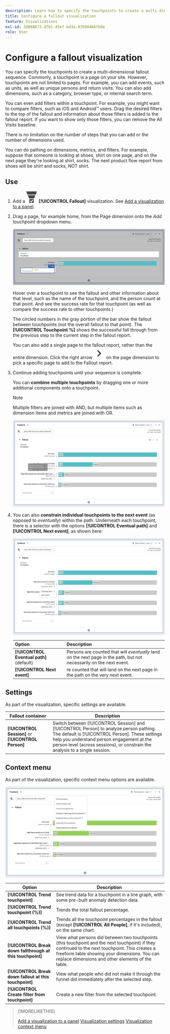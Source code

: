 ```yaml
---
description: Learn how to specify the touchpoints to create a multi-dimensional fallout sequence.
title: Configure a fallout visualization
feature: Visualizations
exl-id: 3d888673-d7b1-45ef-bd3a-97b98466fb0e
role: User
---
```

# Configure a fallout visualization

You can specify the touchpoints to create a multi-dimensional fallout sequence. Commonly, a touchpoint is a page on your site. However, touchpoints are not limited to pages. For example, you can add events, such as units, as well as unique persons and return visits. You can also add dimensions, such as a category, browser type, or internal search term.

You can even add filters within a touchpoint. For example, you might want to compare filters, such as iOS and Android&trade; users. Drag the desired filters to the top of the fallout and information about those filters is added to the fallout report. If you want to show only those filters, you can remove the All Visits baseline.

There is no limitation on the number of steps that you can add or the number of dimensions used.

You can do pathing on dimensions, metrics, and filters. For example, suppose that someone is looking at shoes, shirt on one page, and on the next page they're looking at shirt, socks. The next product flow report from shoes will be shirt and socks, NOT shirt.

## Use

1. Add a ![ConversionFunnel](/help/assets/icons/ConversionFunnel.svg) **[!UICONTROL Fallout]** visualization. See [Add a visualization to a panel](../freeform-analysis-visualizations.md#add-visualizations-to-a-panel).
1. Drag a page, for example home, from the Page dimension onto the *Add touchpoint* dropdown menu.

   ![The home page from the Home page dimension dragged to the Add Touchpoint field.](assets/fallout-drag.png)

   Hover over a touchpoint to see the fallout and other information about that level, such as the name of the touchpoint, and the person count at that point. And see the success rate for that touchpoint (as well as compare the success rate to other touchpoints.)

   The circled numbers in the gray portion of the bar show the fallout between touchpoints (not the overall fallout to that point). The **[!UICONTROL Touchpoint %]** shows the successful fall through from the previous step to the current step in the fallout report.

   You can also add a single page to the fallout report, rather than the entire dimension. Click the right arrow ![ChevronRight](/help/assets/icons/ChevronRight.svg) on the page dimension to pick a specific page to add to the Fallout report.

1. Continue adding touchpoints until your sequence is complete.

   You can **combine multiple touchpoints** by dragging one or more additional components onto a touchpoint.

   >[!NOTE]
   >
   >Multiple filters are joined with AND, but multiple items such as dimension items and metrics are joined with OR.

   ![The Page:CamerRoll or Page: Camera touchpoints highlighted.](assets/fallout-or.png)

1. You can also **constrain individual touchpoints to the next event** (as opposed to *eventually*) within the path. Underneath each touchpoint, there is a selector with the options **[!UICONTROL Eventual path]** and **[!UICONTROL Next event]**, as shown here:

   ![The All Visits view showing the Eventual Path option highlighted. ](assets/fallout-nexthit.png)

   | Option | Description | 
   |---|---|
   | **[!UICONTROL Eventual path]** (default) | Persons are counted that will *eventually* land on the next page in the path, but not necessarily on the next event. |
   | **[!UICONTROL Next event]** | re counted that will land on the next page in the path on the very next event. |


## Settings

As part of the visualization, specific settings are available.

| Fallout container | Description |
|--- |--- |
| **[!UICONTROL Session]** or **[!UICONTROL Person]**|  Switch between [!UICONTROL Session] and [!UICONTROL Person] to analyze person pathing. The default is [!UICONTROL Person]. These settings help you understand person engagement at the person level (across sessions), or constrain the analysis to a single session. |


## Context menu

As part of the visualization, specific context menu options are available.

![Fallout options](assets/fallout-options.png)

| Option | Description |
|--- |--- |
|**[!UICONTROL Trend touchpoint]**|See trend data for a touchpoint in a line graph, with some pre-built anomaly detection data.|
|**[!UICONTROL Trend touchpoint (%)]**|Trends the total fallout percentage.|
|**[!UICONTROL Trend all touchpoints (%)]**|Trends all the touchpoint percentages in the fallout (except **[!UICONTROL All People]**, if it's included), on the same chart.|
|**[!UICONTROL Break down fallthrough at this touchpoint]**|View what persons did between two touchpoints (this touchpoint and the next touchpoint) if they continued to the next touchpoint. This creates a freeform table showing your dimensions. You can replace dimensions and other elements of the table.|
|**[!UICONTROL Break down fallout at this touchpoint]**|View what people who did not make it through the funnel did immediately after the selected step.|
|**[!UICONTROL Create filter from touchpoint]**|Create a new filter from the selected touchpoint.|

>[!MORELIKETHIS]
>
>[Add a visualization to a panel](/help/analysis-workspace/visualizations/freeform-analysis-visualizations.md#add-visualizations-to-a-panel)
>[Visualization settings](/help/analysis-workspace/visualizations/freeform-analysis-visualizations.md#settings)
>[Visualization context menu](/help/analysis-workspace/visualizations/freeform-analysis-visualizations.md#context-menu)
>

